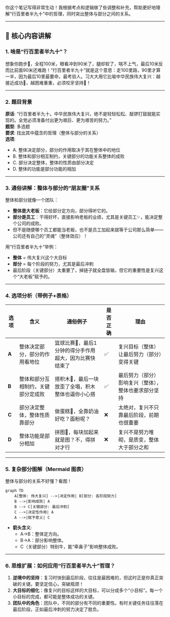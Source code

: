 你这个笔记写得非常生动！我根据考点和逻辑做了些调整和补充，帮助更好地理解“行百里者半九十”中的哲理，同时突出整体与部分之间的关系。

---

## 🌟 核心内容讲解

### 1. 啥是“行百里者半九十”？  
想象你跑步🏃，全程100米，眼看冲到90米了，腿却软了，喘不上气，最后10米反而比前面90米还难跑！“行百里者半九十”就是这个意思：走100里路，90里才算一半，因为最后10里最要命，最考验人。习大大用它比喻中华民族伟大复兴：越接近成功🎯，越困难重重，必须咬牙坚持💪！

---

### 2. 题目背景  
**原话**: “行百里者半九十。中华民族伟大复兴，绝不是轻轻松松、敲锣打鼓就能实现的。全党必须准备付出更为艰巨、更为艰苦的努力。”  
**题型**: 多选题  
**要求**: 找出其中蕴含的哲理（整体与部分的关系）  
**选项**:  
- A. 整体决定部分，部分的作用取决于其在整体中的地位  
- B. 整体和部分相互制约，关键部分的功能关系整体的成败  
- C. 部分决定整体，整体的性质由部分决定  
- D. 整体的功能是部分功能的相加  

---

### 3. 通俗讲解：整体与部分的“朋友圈”关系  
整体和部分就像一个团队：  
- **整体是大老板**：它给部分定方向，部分得听它的。  
- **部分是员工**：干得好坏，直接影响老板的业绩，尤其是关键员工✨，能决定整个公司的成败。  
- 但不是随便哪个员工都能当老板，也不是员工加起来就等于公司那么简单——公司还有自己的“灵魂”（整体效应）！

用“行百里者半九十”举例：  
- **整体** = 伟大复兴这个大目标  
- **部分** = 每个阶段的努力，尤其是最后冲刺  
- 最后阶段（关键部分）太重要了，掉链子就全盘皆输，但它的重要性是复兴这个“大老板”赋予的。

---

### 4. 选项分析（带例子+表格）

| **选项** | **含义** | **通俗例子** | **是否正确** | **理由** |
|----------|----------|--------------|---------------|----------|
| **A** | 整体决定部分，部分的作用看地位 | 篮球比赛🏀，最后1分钟的得分手作用超大，因为比赛快结束了 | ✅ | 复兴目标（整体）让最后努力（部分）变得关键 |
| **B** | 整体和部分互相制约，关键部分定成败 | 搭积木🧱，最后一块放歪了全塌，积木整体也逼你小心搭 | ✅ | 最后努力（部分）影响复兴（整体），整体也要求部分坚持 |
| **C** | 部分决定整体，整体性质靠部分 | 做蛋糕🍰，全靠奶油好吃？面粉呢？ | ❌ | 太绝对，复兴不只靠最后阶段，前期也很重要 |
| **D** | 整体功能是部分相加 | 拼图🧩，每块加起来就是图？不，得拼对才行 | ❌ | 复兴不是努力堆砌，是质变，整体大于部分之和 |

---

### 5. 复杂部分图解（Mermaid 图表）  
整体与部分的关系不好懂？看图！  
```mermaid
graph TD
    A[整体: 伟大复兴] -->|决定作用| B[部分: 各阶段努力]
    B -->|影响成败| A
    B --> C[关键部分: 最后冲刺]
    C -->|决定性作用| A
    A -->|赋予意义| C
```
- **箭头含义**:  
  - A→B：整体定方向。  
  - B→A：部分影响整体。  
  - C（关键部分）特别牛，能“牵鼻子”影响整体成败。

---

### 6. 思维扩展：如何应用“行百里者半九十”哲理？  
1. **逆境中的坚持**：复习时快到最后阶段，往往是最困难的，但这时正是你真正突破的关键。要坚定信心，突破瓶颈！  
2. **大目标的细化**：像复兴的目标这样的大目标，可以分成多个“小目标”。每一个小目标的完成，都可能是整体成功的关键。  
3. **团队中的角色**：团队中，不同的部分有不同的重要性。有时关键任务往往落在最后阶段，正如最后冲刺的努力决定了胜负。

